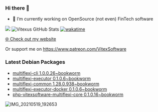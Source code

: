 ### Hi there 👋

- 🔭 I’m currently working on OpenSource  (not even) FinTech software

![](https://komarev.com/ghpvc/?username=Vitexus)
![Vitexus GitHub Stats](https://github-readme-stats.vercel.app/api?username=Vitexus&show_icons=true)
[![wakatime](https://wakatime.com/badge/user/5abba9ca-813e-43ac-9b5f-b1cfdf3dc1c7.svg)](https://wakatime.com/@5abba9ca-813e-43ac-9b5f-b1cfdf3dc1c7)

<p><a href="https://vitexsoftware.cz">🌐 Check out my website</a></p>

Or support me on https://www.patreon.com/VitexSoftware

### Latest Debian Packages
<!-- DEBIAN-PACKAGES-LIST:START -->
- [multiflexi-cli 1.0.0.26~bookworm](https://repo.vitexsoftware.com/package.php?package=multiflexi-cli)
- [multiflexi-executor 0.1.0.6~bookworm](https://repo.vitexsoftware.com/package.php?package=multiflexi-executor)
- [multiflexi-common 1.28.0.938~bookworm](https://repo.vitexsoftware.com/package.php?package=multiflexi-common)
- [multiflexi-executor-docker 0.1.0.6~bookworm](https://repo.vitexsoftware.com/package.php?package=multiflexi-executor-docker)
- [php-vitexsoftware-multiflexi-core 0.1.0.16~bookworm](https://repo.vitexsoftware.com/package.php?package=php-vitexsoftware-multiflexi-core)
<!-- DEBIAN-PACKAGES-LIST:END -->

![IMG_20210519_192653](https://user-images.githubusercontent.com/2621130/120022731-1bd48900-bfed-11eb-90f9-4f88f560b8b7.jpg)

<!--
**Vitexus/Vitexus** is a ✨ _special_ ✨ repository because its `README.md` (this file) appears on your GitHub profile.

Here are some ideas to get you started:

- 🌱 I’m currently learning ...
- 👯 I’m looking to collaborate on ...
- 🤔 I’m looking for help with ...
- 💬 Ask me about ...
- 📫 How to reach me: ...
- 😄 Pronouns: ...
- ⚡ Fun fact: ...
-->


